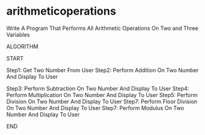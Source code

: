 # arithmeticoperations
Write A Program That Performs All Arithmetic Operations On Two and Three Variables 

ALGORITHM

START

Step1: Get Two Number From User
Step2: Perform Addition On Two Number And Display To User

Step3: Perform Subtraction On Two Number And Display To User
Step4: Perform Multiplication On Two Number And Display To User
Step5: Perform Division On Two Number And Display To User
Step7: Perform Floor Division On Two Number And Display To User
Step7: Perform Modulus On Two Number And Display To User

END
